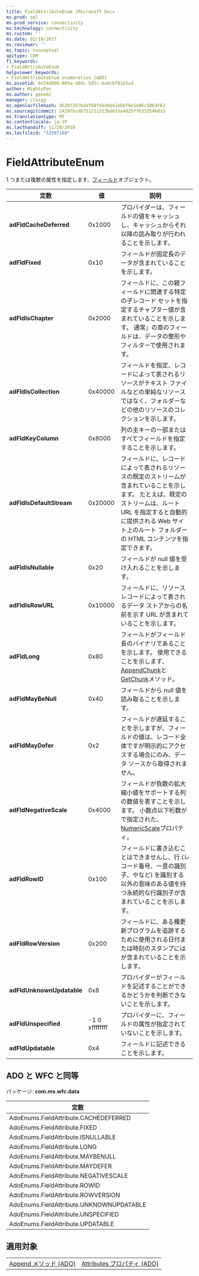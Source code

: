```yaml
---
title: FieldAttributeEnum |Microsoft Docs
ms.prod: sql
ms.prod_service: connectivity
ms.technology: connectivity
ms.custom: ''
ms.date: 01/19/2017
ms.reviewer: ''
ms.topic: conceptual
apitype: COM
f1_keywords:
- FieldAttributeEnum
helpviewer_keywords:
- FieldAttributeEnum enumeration [ADO]
ms.assetid: 6e34d886-005a-40dc-bd5c-6adcbf81e5cd
author: MightyPen
ms.author: genemi
manager: craigg
ms.openlocfilehash: db3b72b7bdaf60febdeb41eb6f6e1e86c5064f63
ms.sourcegitcommit: 2429fbcdb751211313bd655a4825ffb33354bda3
ms.translationtype: MT
ms.contentlocale: ja-JP
ms.lasthandoff: 11/28/2018
ms.locfileid: "52507160"
---
```

# <a name="fieldattributeenum"></a>FieldAttributeEnum
1 つまたは複数の属性を指定します、[フィールド](../../../ado/reference/ado-api/field-object.md)オブジェクト。  
  
|定数|値|説明|  
|--------------|-----------|-----------------|  
|**adFldCacheDeferred**|0x1000|プロバイダーは、フィールドの値をキャッシュし、キャッシュからそれ以降の読み取りが行われることを示します。|  
|**adFldFixed**|0x10|フィールドが固定長のデータが含まれていることを示します。|  
|**adFldIsChapter**|0x2000|フィールドに、この親フィールドに関連する特定の子レコード セットを指定するチャプター値が含まれていることを示します。 通常」の章のフィールドは、データの整形やフィルターで使用されます。|  
|**adFldIsCollection**|0x40000|フィールドを指定、レコードによって表されるリソースがテキスト ファイルなどの単純なリソースではなく、フォルダーなどの他のリソースのコレクションを示します。|  
|**adFldKeyColumn**|0x8000|列の主キーの一部またはすべてフィールドを指定することを示します。|  
|**adFldIsDefaultStream**|0x20000|フィールドに、レコードによって表されるリソースの既定のストリームが含まれていることを示します。 たとえば、既定のストリームは、ルート URL を指定すると自動的に提供される Web サイト上のルート フォルダーの HTML コンテンツを指定できます。|  
|**adFldIsNullable**|0x20|フィールドが null 値を受け入れることを示します。|  
|**adFldIsRowURL**|0x10000|フィールドに、リソース レコードによって表されるデータ ストアからの名前を示す URL が含まれていることを示します。|  
|**adFldLong**|0x80|フィールドがフィールド長のバイナリであることを示します。 使用できることを示します、 [AppendChunk](../../../ado/reference/ado-api/appendchunk-method-ado.md)と[GetChunk](../../../ado/reference/ado-api/getchunk-method-ado.md)メソッド。|  
|**adFldMayBeNull**|0x40|フィールドから null 値を読み取ることを示します。|  
|**adFldMayDefer**|0x2|フィールドが遅延することを示しますが、フィールドの値は、レコード全体ですが明示的にアクセスする場合にのみ、データ ソースから取得されません。|  
|**adFldNegativeScale**|0x4000|フィールドが負数の拡大縮小値をサポートする列の数値を表すことを示します。 小数点以下桁数がで指定された、 [NumericScale](../../../ado/reference/ado-api/numericscale-property-ado.md)プロパティ。|  
|**adFldRowID**|0x100|フィールドに書き込むことはできませんし、行 (レコード番号、一意の識別子、やなど) を識別する以外の意味のある値を持つ永続的な行識別子が含まれていることを示します。|  
|**adFldRowVersion**|0x200|フィールドに、ある種更新プログラムを追跡するために使用される日付または時刻のスタンプにはが含まれていることを示します。|  
|**adFldUnknownUpdatable**|0x8|プロバイダーがフィールドを記述することができるかどうかを判断できないことを示します。|  
|**adFldUnspecified**|-1 0 xffffffff|プロバイダーに、フィールドの属性が指定されていないことを示します。|  
|**adFldUpdatable**|0x4|フィールドに記述できることを示します。|  
  
## <a name="adowfc-equivalent"></a>ADO と WFC と同等  
 パッケージ: **com.ms.wfc.data**  
  
|定数|  
|--------------|  
|AdoEnums.FieldAttribute.CACHEDEFERRED|  
|AdoEnums.FieldAttribute.FIXED|  
|AdoEnums.FieldAttribute.ISNULLABLE|  
|AdoEnums.FieldAttribute.LONG|  
|AdoEnums.FieldAttribute.MAYBENULL|  
|AdoEnums.FieldAttribute.MAYDEFER|  
|AdoEnums.FieldAttribute.NEGATIVESCALE|  
|AdoEnums.FieldAttribute.ROWID|  
|AdoEnums.FieldAttribute.ROWVERSION|  
|AdoEnums.FieldAttribute.UNKNOWNUPDATABLE|  
|AdoEnums.FieldAttribute.UNSPECIFIED|  
|AdoEnums.FieldAttribute.UPDATABLE|  
  
## <a name="applies-to"></a>適用対象  
  
|||  
|-|-|  
|[Append メソッド (ADO)](../../../ado/reference/ado-api/append-method-ado.md)|[Attributes プロパティ (ADO)](../../../ado/reference/ado-api/attributes-property-ado.md)|
